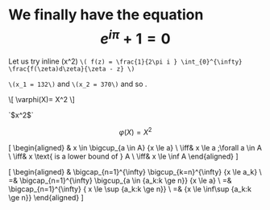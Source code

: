 <script type="text/javascript" async
  src="https://cdnjs.cloudflare.com/ajax/libs/mathjax/2.7.5/MathJax.js?config=TeX-MML-AM_CHTML">
</script>

# We finally have the equation $$e^{i\pi} + 1 = 0$$
Let us try inline \(x^2\) 
`\( f(z) = \frac{1}{2\pi i } \int_{0}^{\infty} \frac{f(\zeta)d\zeta}{\zeta - z} \)`

 `\(x_1 = 132\)` and `\(x_2 = 370\)` and so .
 
 <p>
\[ \varphi(X)= X^2 \]
</p>
`$x^2$`

$$  \varphi(X)= X^2 $$

<div>

\[
  \begin{aligned}
    & x \in \bigcup_{a \in A} \{x \le a\} \\
    \iff& x \le a \;\forall a \in A \\
    \iff& x \text{ is a lower bound of } A \\
    \iff& x \le \inf A
  \end{aligned}
\]
</div>


\[
  \begin{aligned}
    & \bigcap_{n=1}^{\infty} \bigcup_{k=n}^{\infty} \{x \le a_k\} \\
    =& \bigcap_{n=1}^{\infty} \bigcup_{a \in \{a_k:k \ge n\}} \{x \le a\} \\
    =& \bigcap_{n=1}^{\infty} \{ x \le \sup \{a_k:k \ge n\}\} \\
    =& \{x \le \inf\sup \{a_k:k \ge n\}\}
  \end{aligned}
\]
